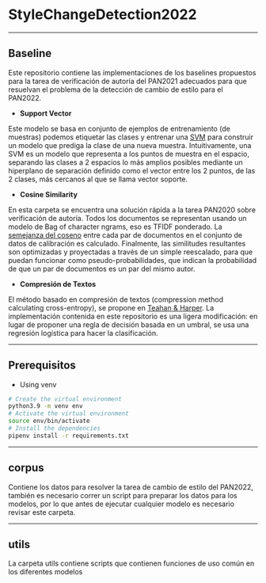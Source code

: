 # StyleChangeDetection2022

***
## Baseline 

Este repositorio contiene las implementaciones de los baselines propuestos para la tarea de verificación de autoría del PAN2021 adecuados para que resuelvan el problema de la detección de cambio de estilo para el PAN2022.

- **Support Vector**

Este modelo se basa en conjunto de ejemplos de entrenamiento (de muestras) podemos etiquetar las clases y entrenar una [SVM](https://en.wikipedia.org/wiki/Support-vector_machine) para construir un modelo que prediga la clase de una nueva muestra. Intuitivamente, una SVM es un modelo que representa a los puntos de muestra en el espacio, separando las clases a 2 espacios lo más amplios posibles mediante un hiperplano de separación definido como el vector entre los 2 puntos, de las 2 clases, más cercanos al que se llama vector soporte.

- **Cosine Similarity**

En esta carpeta se encuentra una solución rápida a la tarea PAN2020 sobre verificación de autoría. Todos los documentos se representan usando un modelo de Bag of character ngrams, eso es TFIDF ponderado. La [semejanza del coseno](https://en.wikipedia.org/wiki/Cosine_similarity) entre cada par de documentos en el conjunto de datos de calibración es calculado. Finalmente, las similitudes resultantes son optimizadas y proyectadas a través de un simple reescalado, para que puedan funcionar como pseudo-probabilidades, que indican la probabilidad de que un par de documentos es un par del mismo autor.

- **Compresión de Textos**

El método basado en compresión de textos (compression method calculating cross-entropy), se propone en [Teahan & Harper](https://link.springer.com/chapter/10.1007/978-94-017-0171-6_7). La implementación contenida en este repositorio es una ligera modificación: en lugar de proponer una regla de decisión basada en un umbral, se usa una regresión logística para hacer la clasificación.

***
## Prerequisitos
  - Using venv
  ```sh
  # Create the virtual environment
  python3.9 -m venv env
  # Activate the virtual environment
  source env/bin/activate
  # Install the dependencies
  pipenv install -r requirements.txt
  ```

***
## corpus

Contiene los datos para resolver la tarea de cambio de estilo del PAN2022, también es necesario correr un script para preparar los datos para los modelos, por lo que antes de ejecutar cualquier modelo es necesario revisar este carpeta.

***
## utils

La carpeta utils contiene scripts que contienen funciones de uso común en los diferentes modelos